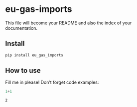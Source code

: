 eu-gas-imports
================

<!-- WARNING: THIS FILE WAS AUTOGENERATED! DO NOT EDIT! -->

This file will become your README and also the index of your
documentation.

## Install

``` sh
pip install eu_gas_imports
```

## How to use

Fill me in please! Don’t forget code examples:

``` python
1+1
```

    2
